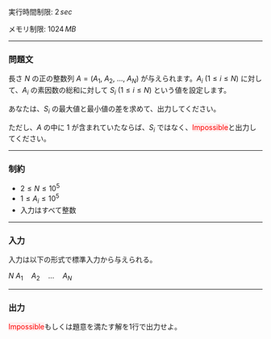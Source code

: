 
実行時間制限: $2\,sec$

メモリ制限: $1024\,MB$

---
### **問題文**

長さ $N$ の正の整数列 $A=(A_{1}$, $A_{2}$, ..., $A_{N})$ が与えられます。$A_{i}$ $(1 \le i \le N)$ に対して、$A_{i}$ の素因数の総和に対して $S_{i}$ $(1 \le i \le N)$ という値を設定します。

あなたは、$S_{i}$ の最大値と最小値の差を求めて、出力してください。

ただし、$A$ の中に $1$ が含まれていたならば、$S_{i}$ ではなく、<span style="color: #f00; background-color: fee;">Impossible</span>と出力してください。


---
### **制約**

- $2 \le N \le 10^5$
- $1 \le A_{i} \le 10^5$
- 入力はすべて整数


---
### **入力**

入力は以下の形式で標準入力から与えられる。

$N$
$A_{1} \quad A_{2} \quad ... \quad A_{N}$

---
### **出力**

<span style="color: #f00; background-color: fee;">Impossible</span>もしくは題意を満たす解を$1$行で出力せよ。



